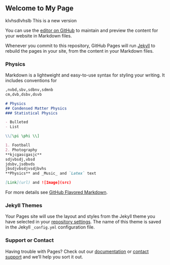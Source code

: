 ## Welcome to My Page
klvhsdlvhslb
This is a new version

You can use the [editor on GitHub](https://github.com/mursalinphysics/miwebsite/edit/gh-pages/index.md) to maintain and preview the content for your website in Markdown files.

Whenever you commit to this repository, GitHub Pages will run [Jekyll](https://jekyllrb.com/) to rebuild the pages in your site, from the content in your Markdown files.

### Physics

Markdown is a lightweight and easy-to-use syntax for styling your writing. It includes conventions for

```markdown
,nvbd,sbv,sdbnv,sdmnb
cm,dvb,dsbv,dsvb

# Physics
## Condensed Matter Physics
### Statistical Physics

- Bulleted
- List

\\[\pi \phi \\]

1. Football
2. Photography
**kjcgascgasjc**
sdjvbsdj,vbsd
jdsbv,jsdbvds
jbsdjvbsdjvsdjbvhs
**Physics** and _Music_ and `Latex` text

[Link](url) and ![Image](src)
```

For more details see [GitHub Flavored Markdown](https://guides.github.com/features/mastering-markdown/).

### Jekyll Themes

Your Pages site will use the layout and styles from the Jekyll theme you have selected in your [repository settings](https://github.com/mursalinphysics/miwebsite/settings/pages). The name of this theme is saved in the Jekyll `_config.yml` configuration file.

### Support or Contact

Having trouble with Pages? Check out our [documentation](https://docs.github.com/categories/github-pages-basics/) or [contact support](https://support.github.com/contact) and we’ll help you sort it out.

